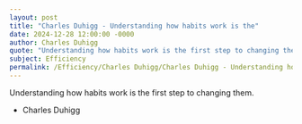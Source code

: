 ```yaml
---
layout: post
title: "Charles Duhigg - Understanding how habits work is the"
date: 2024-12-28 12:00:00 -0000
author: Charles Duhigg
quote: "Understanding how habits work is the first step to changing them."
subject: Efficiency
permalink: /Efficiency/Charles Duhigg/Charles Duhigg - Understanding how habits work is the
---
```


Understanding how habits work is the first step to changing them.

- Charles Duhigg
